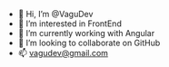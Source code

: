 - 👋 Hi, I’m @VaguDev
- 👀 I’m interested in FrontEnd
- 🌱 I’m currently working with Angular
- 💞️ I’m looking to collaborate on GitHub
- 📫 vagudev@gmail.com 

<!---
VaguDev/VaguDev is a ✨ special ✨ repository because its `README.md` (this file) appears on your GitHub profile.
You can click the Preview link to take a look at your changes.
--->
